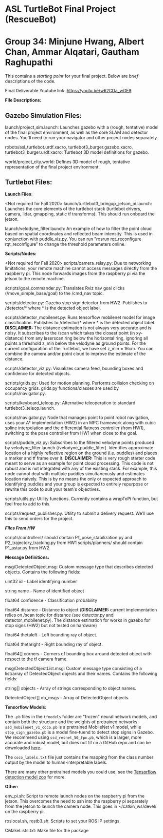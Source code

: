 # ASL TurtleBot Final Project (RescueBot)
# Group 34: Minjune Hwang, Albert Chan, Ammar Alqatari, Gautham Raghupathi

This contains a _starting point_ for your final project. Below are _brief_ descriptions of the code. 

Final Deliverable Youtube link:
https://youtu.be/w62CDa_wGE8

**File Descriptions:**

**Gazebo Simulation Files:**
----------------------

launch/project_sim.launch: Launches gazebo with a (rough, tentative) model of the final project environment, as well as the core SLAM and detector nodes. You'll need to run your navigator and other project nodes separately.

robots/asl_turtlebot.urdf.xacro, turtlebot3_burger.gazebo.xacro, turtlebot3_burger.urdf.xacro: Turtlebot 3D model definitions for gazebo.

world/project_city.world: Defines 3D model of rough, tentative representation of the final project environment.


**Turtlebot Files:**
----------------------
**Launch Files:**

<Not required for Fall 2020> launch/turtlebot3_bringup_jetson_pi.launch: Launches the core elements of the turtlebot stack (turtlebot drivers, camera, lidar, gmapping, static tf transforms). This should run onboard the jetson.

launch/velodyne_filter.launch: An example of how to filter the point cloud based on spatial coordinates and reflected beam intensity. This is used in conjunction with puddle_viz.py. You can run "rosrun rqt_reconfigure rqt_reconfigure" to change the threshold parameters online.


**Scripts/Nodes:**

<Not required for Fall 2020> scripts/camera_relay.py: Due to networking limitations, your remote machine cannot access messages directly from the raspberry pi. This node forwards images from the raspberry pi via the jetson to the remote machine.

scripts/goal_commander.py: Translates Rviz nav goal clicks (/move_simple_base/goal) to the /cmd_nav topic.

scripts/detector.py: Gazebo stop sign detector from HW2. Publishes to /detector/* where * is the detected object label.

scripts/detector_mobilenet.py: Runs tensorflow mobilenet model for image classification. Publishes to /detector/* where * is the detected object label. **DISCLAIMER:** The distance estimation is not always very accurate and is noisy. It subscribes to the /scan which takes the closest point (in xy-distance) from any laserscan ring below the horizontal ring, ignoring all points a threshold z_min below the velodyne as ground points. For the current configuration of the Turtlebot, we have set z_min = 16cm. You can combine the camera and/or point cloud to improve the estimate of the distance.

scripts/detector_viz.py: Visualizes camera feed, bounding boxes and confidence for detected objects.

scripts/grids.py: Used for motion planning. Performs collision checking on occupancy grids. grids.py functions/classes are used by scripts/navigator.py.

scripts/keyboard_teleop.py: Alternative teleoperation to standard turtlebot3_teleop.launch.

scripts/navigator.py: Node that manages point to point robot navigation, uses your A\* implementation (HW2) in an MPC framework along with cubic spline interpolation and the differential flatness controller (from HW1), switching to the pose controller from HW1 when close to the goal.

scripts/puddle_viz.py: Subscribes to the filtered velodyne points produced by velodyne_filter.launch (/velodyne_puddle_filter). Identifies approximate location of a highly reflective region on the ground (i.e. puddles) and places a marker and tf frame over it. **DISCLAIMER:**  This is very rough starter code meant to serve as an example for point cloud processing. This code is not robust and is not integrated with any of the existing stack. For example, this node cannot deal with multiple puddles simultaneously and estimates location naively. This is by no means the only or expected approach to identifying puddles and your group is expected to entirely repurpose or rewrite this code to suit your team's objectives.

scripts/utils.py: Utility functions. Currently contains a wrapToPi function, but feel free to add to this.

scripts/request_publisher.py: Utility to submit a delivery request. We'll use this to send orders for the project.

***Files From HW***

scripts/controllers/ should contain P1_pose_stabilization.py and P2_trajectory_tracking.py from HW1
scripts/planners/ should contain P1_astar.py from HW2


**Message Definitions:**

msg/DetectedObject.msg: Custom message type that describes detected objects. Contains the following fields:

uint32 id - Label identifying number

string name - Name of identified object

float64 confidence - Classification probability

float64 distance - Distance to object (**DISCLAIMER:** current implementation relies on /scan topic for distance (see detector.py and detector_mobilenet.py). The distance estimation for works in gazebo for stop signs (HW2) but not tested on hardware)

float64 thetaleft - Left bounding ray of object.

float64 thetaright - Right bounding ray of object.

float64[] corners - Corners of bounding box around detected object with respect to the tf camera frame.

msg/DetectedObjectList.msg: Custom message type consisting of a list/array of DetectedObject objects and their names. Contains the following fields:

string[] objects - Array of strings corresponding to object names.

DetectedObject[] ob_msgs - Array of DetectedObject objects.


**Tensorflow Models:**

The `.pb` files in the `tfmodels` folder are "frozen" neural network models, and contain both the structure and the weights of pretrained networks. `ssd_mobilenet_v1_coco.pb` is a pretrained MobileNet v1 model, while `stop_sign_gazebo.pb` is a model fine-tuend to detect stop signs in Gazebo. We recommend using `ssd_resnet_50_fpn.pb`, which is a larger, more accurate and robust model, but does not fit on a GitHub repo and can be downloaded [here](https://stanford.app.box.com/s/vszjfhwkjb203qbwhzoirn3uzt5r16lv).

The `coco_labels.txt` file just contains the mapping from the class number output by the model to human-interpretable labels.

There are many other pretrained models you could use, see the [Tensorflow detection model zoo](https://github.com/tensorflow/models/blob/master/research/object_detection/g3doc/detection_model_zoo.md) for more.


**Other:**

env_pi.sh: Script to remote launch nodes on the raspberry pi from the jetson. This overcomes the need to ssh into the raspberry pi separately from the jetson to launch the camera node. This goes in ~/catkin_ws/devel/ on the raspberry pi.

roslocal.sh, rostb3.sh: Scripts to set your ROS IP settings.

CMakeLists.txt: Make file for the package
